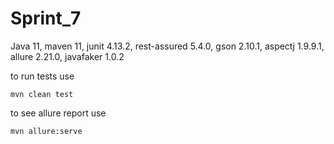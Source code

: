 # Sprint_7
Java 11,
maven 11,
junit 4.13.2,
rest-assured 5.4.0,
gson 2.10.1,
aspectj 1.9.9.1,
allure 2.21.0,
javafaker 1.0.2

to run tests use
```shell
mvn clean test
```

to see allure report use
```shell
mvn allure:serve
```